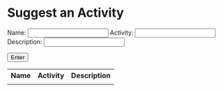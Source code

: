 # Suggest an Activity
Name: <input type="text" name="name" id="name">
Activity: <input type="text" name="activity" id="activity">
Description: <input type="text" name="description" id="description">

<script>
    function display() {
        document.getElementById("nameDisplay").innerHTML = name
        document.getElementById("activityDisplay").innerHTML = activity
        document.getElementById("descDisplay").innerHTML = description
    }
</script>

<button onclick="display()">Enter</button>
<table>
    <tr>
        <th>Name</th>
        <th>Activity</th>
        <th>Description</th>
    </tr>
    <tr>
        <td id="nameDisplay"></td>
        <td id="activityDisplay"></td>
        <td id="descDisplay"></td>
</table>